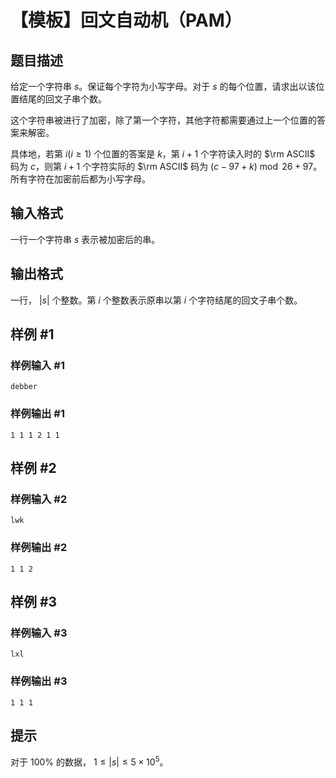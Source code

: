 # 【模板】回文自动机（PAM）

## 题目描述

给定一个字符串 $s$。保证每个字符为小写字母。对于 $s$ 的每个位置，请求出以该位置结尾的回文子串个数。

这个字符串被进行了加密，除了第一个字符，其他字符都需要通过上一个位置的答案来解密。

具体地，若第 $i(i\geq 1)$ 个位置的答案是 $k$，第 $i+1$ 个字符读入时的 $\rm ASCII$ 码为 $c$，则第 $i+1$ 个字符实际的 $\rm ASCII$ 码为 $(c-97+k)\bmod 26+97$。所有字符在加密前后都为小写字母。

## 输入格式

一行一个字符串 $s$ 表示被加密后的串。

## 输出格式

一行， $|s|$ 个整数。第 $i$ 个整数表示原串以第 $i$ 个字符结尾的回文子串个数。

## 样例 #1

### 样例输入 #1
```
debber
```

### 样例输出 #1

```
1 1 1 2 1 1
```

## 样例 #2

### 样例输入 #2
```
lwk
```

### 样例输出 #2

```
1 1 2
```

## 样例 #3

### 样例输入 #3
```
lxl
```

### 样例输出 #3

```
1 1 1
```

## 提示

对于 $100\%$ 的数据， $1\leq |s|\leq 5\times 10^5$。
